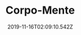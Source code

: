 ---
title: Corpo-Mente
artist: Corpo-Mente
date: 2019-11-16T02:09:10.542Z
cover: tumblr_ohvwiujxtj1vfaqyoo1_1280.jpg
styles:
  - Baroque
  - Rock
  - Metal
links:
  spotify: https://play.spotify.com/album/13TFD9hLg0f7pVgsnfGvlf
  youtube: https://music.youtube.com/watch?v=96EeSx60gYw
  applemusic: https://itunes.apple.com/us/album/corpo-mente/968848517?uo=4
  soundcloud: ""
  bandcamp: https://blood-music.bandcamp.com/album/corpo-mente
  googleplay: https://play.google.com/music/m/Blckcixtcrhuejgtvjfbi33nyta?signup_if_needed=1
  deezer: ""
---